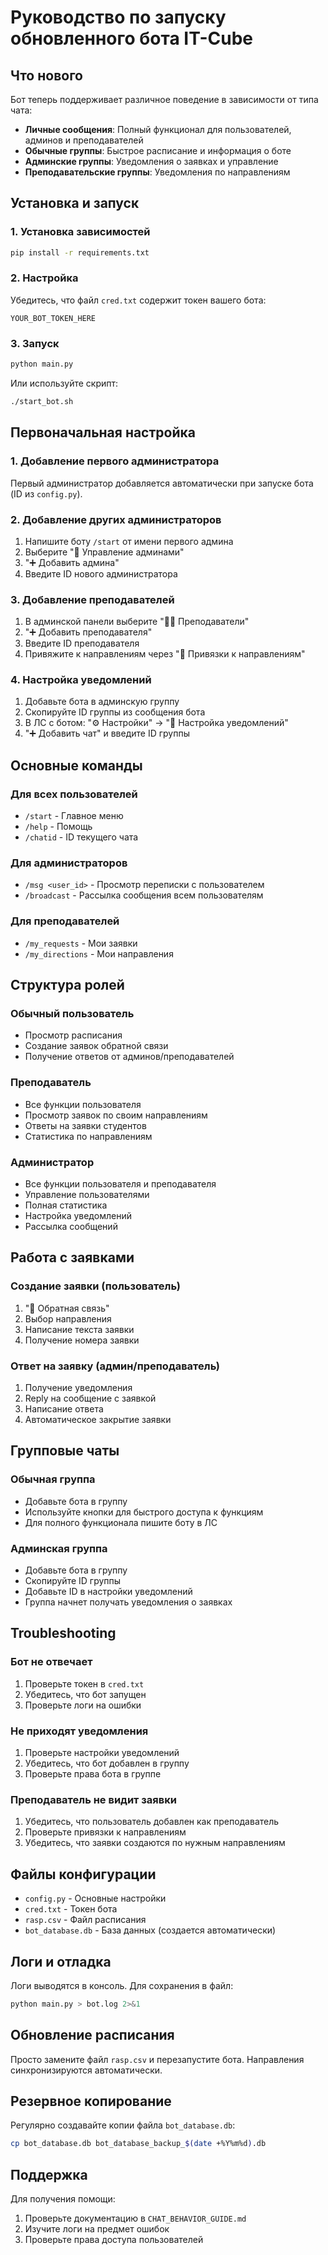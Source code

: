 # Руководство по запуску обновленного бота IT-Cube

## Что нового

Бот теперь поддерживает различное поведение в зависимости от типа чата:

- **Личные сообщения**: Полный функционал для пользователей, админов и преподавателей
- **Обычные группы**: Быстрое расписание и информация о боте  
- **Админские группы**: Уведомления о заявках и управление
- **Преподавательские группы**: Уведомления по направлениям

## Установка и запуск

### 1. Установка зависимостей

```bash
pip install -r requirements.txt
```

### 2. Настройка

Убедитесь, что файл `cred.txt` содержит токен вашего бота:
```
YOUR_BOT_TOKEN_HERE
```

### 3. Запуск

```bash
python main.py
```

Или используйте скрипт:
```bash
./start_bot.sh
```

## Первоначальная настройка

### 1. Добавление первого администратора

Первый администратор добавляется автоматически при запуске бота (ID из `config.py`).

### 2. Добавление других администраторов

1. Напишите боту `/start` от имени первого админа
2. Выберите "👥 Управление админами"
3. "➕ Добавить админа"
4. Введите ID нового администратора

### 3. Добавление преподавателей

1. В админской панели выберите "👨‍🏫 Преподаватели"
2. "➕ Добавить преподавателя"
3. Введите ID преподавателя
4. Привяжите к направлениям через "🔗 Привязки к направлениям"

### 4. Настройка уведомлений

1. Добавьте бота в админскую группу
2. Скопируйте ID группы из сообщения бота
3. В ЛС с ботом: "⚙️ Настройки" → "📢 Настройка уведомлений"
4. "➕ Добавить чат" и введите ID группы

## Основные команды

### Для всех пользователей
- `/start` - Главное меню
- `/help` - Помощь
- `/chatid` - ID текущего чата

### Для администраторов
- `/msg <user_id>` - Просмотр переписки с пользователем
- `/broadcast` - Рассылка сообщения всем пользователям

### Для преподавателей
- `/my_requests` - Мои заявки
- `/my_directions` - Мои направления

## Структура ролей

### Обычный пользователь
- Просмотр расписания
- Создание заявок обратной связи
- Получение ответов от админов/преподавателей

### Преподаватель
- Все функции пользователя
- Просмотр заявок по своим направлениям
- Ответы на заявки студентов
- Статистика по направлениям

### Администратор
- Все функции пользователя и преподавателя
- Управление пользователями
- Полная статистика
- Настройка уведомлений
- Рассылка сообщений

## Работа с заявками

### Создание заявки (пользователь)
1. "💬 Обратная связь"
2. Выбор направления
3. Написание текста заявки
4. Получение номера заявки

### Ответ на заявку (админ/преподаватель)
1. Получение уведомления
2. Reply на сообщение с заявкой
3. Написание ответа
4. Автоматическое закрытие заявки

## Групповые чаты

### Обычная группа
- Добавьте бота в группу
- Используйте кнопки для быстрого доступа к функциям
- Для полного функционала пишите боту в ЛС

### Админская группа
- Добавьте бота в группу
- Скопируйте ID группы
- Добавьте ID в настройки уведомлений
- Группа начнет получать уведомления о заявках

## Troubleshooting

### Бот не отвечает
1. Проверьте токен в `cred.txt`
2. Убедитесь, что бот запущен
3. Проверьте логи на ошибки

### Не приходят уведомления
1. Проверьте настройки уведомлений
2. Убедитесь, что бот добавлен в группу
3. Проверьте права бота в группе

### Преподаватель не видит заявки
1. Убедитесь, что пользователь добавлен как преподаватель
2. Проверьте привязки к направлениям
3. Убедитесь, что заявки создаются по нужным направлениям

## Файлы конфигурации

- `config.py` - Основные настройки
- `cred.txt` - Токен бота
- `rasp.csv` - Файл расписания
- `bot_database.db` - База данных (создается автоматически)

## Логи и отладка

Логи выводятся в консоль. Для сохранения в файл:

```bash
python main.py > bot.log 2>&1
```

## Обновление расписания

Просто замените файл `rasp.csv` и перезапустите бота. Направления синхронизируются автоматически.

## Резервное копирование

Регулярно создавайте копии файла `bot_database.db`:

```bash
cp bot_database.db bot_database_backup_$(date +%Y%m%d).db
```

## Поддержка

Для получения помощи:
1. Проверьте документацию в `CHAT_BEHAVIOR_GUIDE.md`
2. Изучите логи на предмет ошибок
3. Проверьте права доступа пользователей

